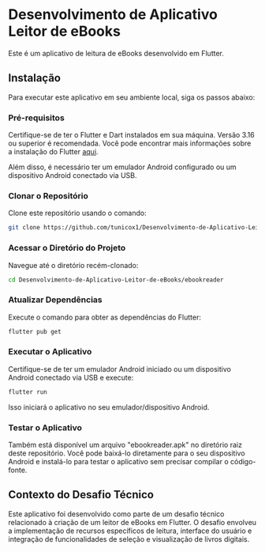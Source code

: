 # Desenvolvimento de Aplicativo Leitor de eBooks

Este é um aplicativo de leitura de eBooks desenvolvido em Flutter.

## Instalação

Para executar este aplicativo em seu ambiente local, siga os passos abaixo:

### Pré-requisitos

Certifique-se de ter o Flutter e Dart instalados em sua máquina. Versão 3.16 ou superior é recomendada. Você pode encontrar mais informações sobre a instalação do Flutter [aqui](https://flutter.dev/docs/get-started/install).

Além disso, é necessário ter um emulador Android configurado ou um dispositivo Android conectado via USB.

### Clonar o Repositório

Clone este repositório usando o comando:
```bash
git clone https://github.com/tunicox1/Desenvolvimento-de-Aplicativo-Leitor-de-eBooks
```
### Acessar o Diretório do Projeto

Navegue até o diretório recém-clonado:
```bash
cd Desenvolvimento-de-Aplicativo-Leitor-de-eBooks/ebookreader
```
### Atualizar Dependências

Execute o comando para obter as dependências do Flutter:
```bash
flutter pub get
```
### Executar o Aplicativo

Certifique-se de ter um emulador Android iniciado ou um dispositivo Android conectado via USB e execute:
```bash
flutter run
```
Isso iniciará o aplicativo no seu emulador/dispositivo Android.

### Testar o Aplicativo

Também está disponível um arquivo "ebookreader.apk" no diretório raiz deste repositório. Você pode baixá-lo diretamente para o seu dispositivo Android e instalá-lo para testar o aplicativo sem precisar compilar o código-fonte.

## Contexto do Desafio Técnico

Este aplicativo foi desenvolvido como parte de um desafio técnico relacionado à criação de um leitor de eBooks em Flutter. O desafio envolveu a implementação de recursos específicos de leitura, interface do usuário e integração de funcionalidades de seleção e visualização de livros digitais.
